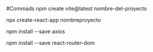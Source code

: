 #Commads 
npm create vite@latest nombre-del-proyecto


npx create-react-app nombreproyecto 

npm install --save axios 

npm install --save react-router-dom 
